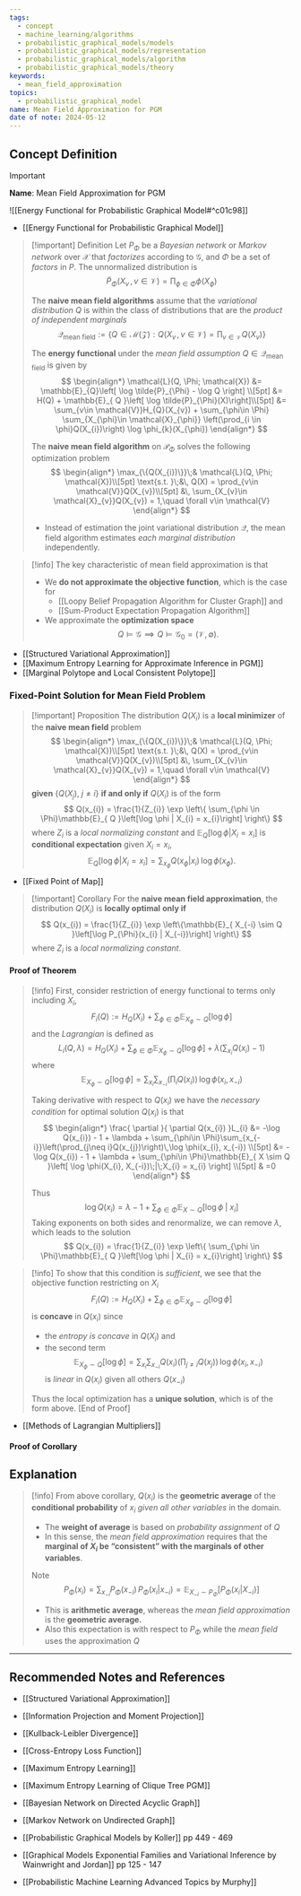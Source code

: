 ```yaml
---
tags:
  - concept
  - machine_learning/algorithms
  - probabilistic_graphical_models/models
  - probabilistic_graphical_models/representation
  - probabilistic_graphical_models/algorithm
  - probabilistic_graphical_models/theory
keywords:
  - mean_field_approximation
topics:
  - probabilistic_graphical_model
name: Mean Field Approximation for PGM
date of note: 2024-05-12
---
```


## Concept Definition

>[!important]
>**Name**: Mean Field Approximation for PGM

![[Energy Functional for Probabilistic Graphical Model#^c01c98]]

- [[Energy Functional for Probabilistic Graphical Model]]

>[!important] Definition
>Let $P_{\Phi}$ be a *Bayesian network* or *Markov network* over $\mathcal{X}$ that *factorizes* according to $\mathcal{G}$, and $\Phi$ be a set of *factors* in $P$. The unnormalized distribution is 
>$$
> \tilde{P}_{\Phi}(X_{v}\,,\, v\in \mathcal{V}) = \prod_{\phi \in \Phi}\phi(X_{\phi})
>$$
>
>
>The **naive mean field algorithms** assume that the *variational distribution* $Q$ is within the class of distributions that are the *product of independent marginals*
>$$
>\mathcal{Q}_{\text{mean field}} := \left\{ Q \in \mathcal{M}(\mathcal{Z}): Q(X_{v}\,,\, v\in \mathcal{V}) = \prod_{v\in \mathcal{V}} Q(X_{v}) \right\} 
>$$
>
>The **energy functional** under the *mean field assumption* $Q\in \mathcal{Q}_{\text{mean field}}$ is given by
>$$
>\begin{align*}
>\mathcal{L}(Q, \Phi; \mathcal{X}) &= \mathbb{E}_{Q}\left[ \log \tilde{P}_{\Phi}  - \log Q  \right] \\[5pt]
>&= H(Q) + \mathbb{E}_{ Q }\left[  \log \tilde{P}_{\Phi}(X)\right]\\[5pt]
>&= \sum_{v\in \mathcal{V}}H_{Q}(X_{v}) + \sum_{\phi\in \Phi} \sum_{X_{\phi}\in \mathcal{X}_{\phi}} \left(\prod_{i \in \phi}Q(X_{i})\right)  \log \phi_{k}(X_{\phi})
>\end{align*}
>$$
>
>The **naive mean field algorithm** on $\mathcal{P}_{\Phi}$ solves the following optimization problem
>$$
>\begin{align*}
>  \max_{\{Q(X_{i})\}}\;& \mathcal{L}(Q, \Phi; \mathcal{X})\\[5pt]
>  \text{s.t. }\;&\, Q(X) = \prod_{v\in \mathcal{V}}Q(X_{v})\\[5pt]
>  &\, \sum_{X_{v}\in \mathcal{X}_{v}}Q(X_{v}) = 1,\quad \forall v\in \mathcal{V}
>\end{align*}
>$$
>- Instead of estimation the joint variational distribution $\mathcal{Q}$, the mean field algorithm estimates *each marginal distribution* independently.

>[!info]
>The key characteristic of mean field approximation is that
>- We **do not approximate the objective function**, which is the case for 
>	- [[Loopy Belief Propagation Algorithm for Cluster Graph]] and 
>	- [[Sum-Product Expectation Propagation Algorithm]]
>- We approximate the **optimization space** $$Q \vDash \mathcal{G}  \implies Q \vDash \mathcal{G}_{0} = (\mathcal{V}, \emptyset).$$

- [[Structured Variational Approximation]]
- [[Maximum Entropy Learning for Approximate Inference in PGM]]
- [[Marginal Polytope and Local Consistent Polytope]]

### Fixed-Point Solution for Mean Field Problem

>[!important] Proposition
>The distribution $Q(X_{i})$ is a **local minimizer** of the **naive mean field** problem
>$$
>\begin{align*}
>  \max_{\{Q(X_{i})\}}\;& \mathcal{L}(Q, \Phi; \mathcal{X})\\[5pt]
>  \text{s.t. }\;&\, Q(X) = \prod_{v\in \mathcal{V}}Q(X_{v})\\[5pt]
>  &\, \sum_{X_{v}\in \mathcal{X}_{v}}Q(X_{v}) = 1,\quad \forall v\in \mathcal{V}
>\end{align*}
>$$
> **given**  $\{ Q(X_{j}),\; j\neq i \}$ **if and only if** $Q(X_{i})$ is of the form
> $$
> Q(x_{i}) = \frac{1}{Z_{i}} \exp \left\{ \sum_{\phi \in \Phi}\mathbb{E}_{ Q }\left[\log \phi | X_{i} = x_{i}\right] \right\}  
> $$
>where $Z_{i}$ is a *local normalizing constant* and $\mathbb{E}_{ Q }\left[\log \phi | X_{i} = x_{i}\right]$ is **conditional expectation** given $X_{i}=x_{i}$, $$\mathbb{E}_{ Q }\left[\log \phi | X_{i} = x_{i}\right] = \sum_{x_{\phi}}Q(x_{\phi}|x_{i})\,\log \phi(x_{\phi}).$$

- [[Fixed Point of Map]]


>[!important] Corollary
>For the **naive mean field approximation**,  the distribution $Q(X_{i})$ is **locally optimal** **only if** 
> $$
> Q(x_{i}) = \frac{1}{Z_{i}} \exp \left\{\mathbb{E}_{ X_{-i} \sim Q }\left[\log P_{\Phi}(x_{i} | X_{-i})\right] \right\}  
> $$
>where $Z_{i}$ is a *local normalizing constant*.

#### Proof of Theorem

>[!info]
>First, consider restriction of energy functional to terms only including $X_{i}$, 
>$$
>F_{i}(Q) := H_{Q}(X_{i}) + \sum_{\phi\in \Phi} \mathbb{E}_{ X_{\phi} \sim Q }\left[  \log \phi \right] 
>$$
>and the *Lagrangian* is defined as
>$$
>L_{i}(Q, \lambda) =   H_{Q}(X_{i}) + \sum_{\phi\in \Phi} \mathbb{E}_{ X_{\phi} \sim Q }\left[  \log \phi \right] + \lambda \left(\sum_{x_{i}}Q(x_{i}) - 1\right)
>$$
>where
>$$
>\mathbb{E}_{ X_{\phi} \sim Q }\left[  \log \phi \right] = \sum_{x_{i}}\sum_{x_{-i}}\left(\prod_{i}Q(x_{i})\right)\,\log \phi(x_{i}, x_{-i})
>$$
>
>Taking derivative with respect to $Q(x_{i})$ we have the *necessary condition* for optimal solution $Q(x_{i})$ is that
>$$
>\begin{align*}
> \frac{ \partial  }{ \partial Q(x_{i}) }L_{i} &= -\log Q(x_{i}) - 1 + \lambda +   \sum_{\phi\in \Phi}\sum_{x_{-i}}\left(\prod_{j\neq i}Q(x_{j})\right)\,\log \phi(x_{i}, x_{-i}) \\[5pt]
> &= -\log Q(x_{i}) - 1 + \lambda +  \sum_{\phi\in \Phi}\mathbb{E}_{ X \sim Q }\left[  \log \phi(X_{i}, X_{-i})\;|\;X_{i} = x_{i} \right] \\[5pt]
> & =0
>\end{align*}
>$$
>
>Thus $$\log Q(x_{i}) = \lambda - 1+ \sum_{\phi\in \Phi}\mathbb{E}_{ X \sim Q }\left[  \log \phi\;|\;x_{i} \right]$$ Taking exponents on both sides and renormalize, we can remove $\lambda$, which leads to the solution
>$$
>Q(x_{i}) = \frac{1}{Z_{i}} \exp \left\{ \sum_{\phi \in \Phi}\mathbb{E}_{ Q }\left[\log \phi | X_{i} = x_{i}\right] \right\} 
>$$

>[!info]
>To show that this condition is *sufficient*, we see that the objective function restricting on $X_{i}$
>$$
>F_{i}(Q) := H_{Q}(X_{i}) + \sum_{\phi\in \Phi} \mathbb{E}_{ X_{\phi} \sim Q }\left[  \log \phi \right] 
>$$
 >is **concave** in $Q(x_{i})$ since 
 >- the *entropy is concave* in $Q(X_{i})$ and 
 >- the second term $$\mathbb{E}_{ X_{\phi} \sim Q }\left[  \log \phi \right] = \sum_{x_{i}}\sum_{x_{-i}}Q(x_{i})\left(\prod_{j\neq i}Q(x_{j})\right)\,\log \phi(x_{i}, x_{-i})$$ is *linear* in $Q(x_{i})$ given all others $Q(x_{-i})$
>
>Thus the local optimization has a **unique solution**, which is of the form above. \[End of Proof\]

- [[Methods of Lagrangian Multipliers]]

#### Proof of Corollary




## Explanation

>[!info]
>From above corollary, $Q(x_{i})$ is the **geometric average** of the **conditional probability** of $x_i$ *given all other variables* in the domain.
>- The **weight of average** is based on *probability assignment* of $Q$
>- In this sense, the *mean field approximation* requires that the **marginal of $X_i$ be “consistent” with the marginals of other variables**.
>  
>Note
>$$
>P_{\Phi}(x_{i}) = \sum_{x_{-i}}P_{\Phi}(x_{-i})\,P_{\Phi}(x_{i} | x_{-i}) = \mathbb{E}_{ X_{-i} \sim P_{\Phi} }\left[  P_{\Phi}(x_{i} | X_{-i}) \right]
>$$  
>- This is **arithmetic average**, whereas the *mean field approximation* is the **geometric average.**
>- Also this expectation is with respect to $P_{\Phi}$ while the *mean field* uses the approximation $Q$ 






-----------
##  Recommended Notes and References

- [[Structured Variational Approximation]]
- [[Information Projection and Moment Projection]]

- [[Kullback-Leibler Divergence]]
- [[Cross-Entropy Loss Function]]
- [[Maximum Entropy Learning]]
- [[Maximum Entropy Learning of Clique Tree PGM]]

- [[Bayesian Network on Directed Acyclic Graph]]
- [[Markov Network on Undirected Graph]]


- [[Probabilistic Graphical Models by Koller]] pp 449 - 469
- [[Graphical Models Exponential Families and Variational Inference by Wainwright and Jordan]] pp 125 - 147
- [[Probabilistic Machine Learning Advanced Topics by Murphy]]
